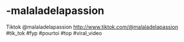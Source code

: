 # -malaladelapassion
Tiktok @malaladelapassion
http://www.tiktok.com/@malaladelapassion
#tik_tok #fyp #pourtoi #top #viral_video
